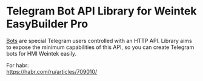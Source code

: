 # Telegram Bot API Library for Weintek EasyBuilder Pro

[Bots](https://core.telegram.org/bots) are special Telegram users controlled with an HTTP API. Library aims to expose the minimum capabilities of this API, so you can create Telegram bots for HMI Weintek easily.

For habr:  
https://habr.com/ru/articles/709010/

